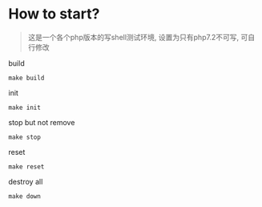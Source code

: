 # How to start?

> 这是一个各个php版本的写shell测试环境, 设置为只有php7.2不可写, 可自行修改

build

```
make build
```

init

```
make init
```

stop but not remove

```
make stop
```

reset

```
make reset
```

destroy all

```
make down
```

